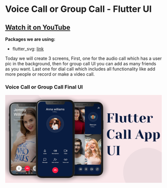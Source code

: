 # Voice Call or Group Call - Flutter UI

## [Watch it on YouTube](https://youtu.be/N5Cqyq3z5Jk)

**Packages we are using:**

- flutter_svg: [link](https://pub.dev/packages/flutter_svg)

Today we will create 3 screens, First, one for the audio call which has a user pic in the background, then for group call UI you can add as many friends as you want. Last one for dial call which includes all functionality like add more people or record or make a video call.

### Voice Call or Group Call Final UI

<!-- ![Preview](/gif.gif) -->

![App UI](/Demo.png)
